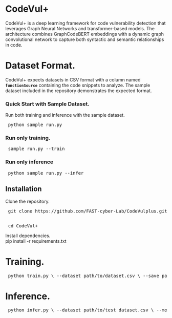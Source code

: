# CodeVul+

CodeVul+ is a deep learning framework for code vulnerability detection that leverages Graph Neural Networks and transformer-based models. The architecture combines GraphCodeBERT embeddings with a dynamic graph convolutional network to capture both syntactic and semantic relationships in code.


# Dataset Format.<br>
CodeVul+ expects datasets in CSV format with a column named **`functionSource`** containing the code snippets to analyze. The sample dataset included in the repository demonstrates the expected format. 

### Quick Start with Sample Dataset.<br>
Run both training and inference with the sample dataset.<br>
<pre lang="markdown"> python sample_run.py </pre>

### Run only training.<br>
<pre lang="markdown"> sample_run.py --train </pre>

### Run only inference 
<pre lang="markdown"> python sample_run.py --infer </pre>



## Installation

Clone the repository.<br>
<pre lang="markdown"> git clone https://github.com/FAST-cyber-Lab/CodeVulplus.git.<br> </pre>
<pre lang="markdown"> cd CodeVul+ </pre>

Install dependencies.<br>
pip install -r requirements.txt


# Training.<br>
<pre lang="markdown"> python train.py \ --dataset path/to/dataset.csv \ --save_path models/codevul_plus.pt \ --batch_size 8 \ --epochs 3 \ --learning_rate 1e-4  </pre>

# Inference.<br>
<pre lang="markdown"> python infer.py \ --dataset path/to/test_dataset.csv \ --model_path models/codevul_plus.pt \ --batch_size 8 </pre>

